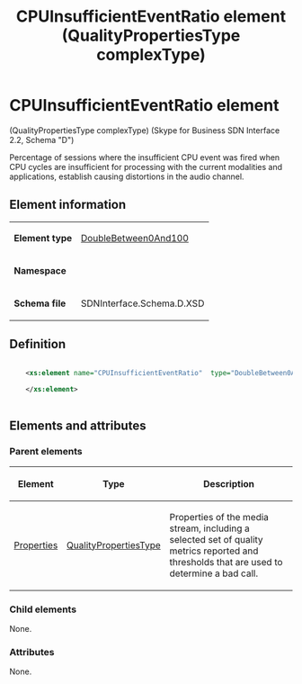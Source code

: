 ﻿---
title: CPUInsufficientEventRatio element (QualityPropertiesType complexType) 
TOCTitle: CPUInsufficientEventRatio element
ms:assetid: cb4521ca-6f1e-ea8a-1437-90f45ca0eac1
ms:mtpsurl: https://msdn.microsoft.com/library/Mt149462(v=office.16)
ms:contentKeyID: 65855409
ms.date: 08/24/2015
mtps_version: v=office.16
dev_langs:
- xml
---

# CPUInsufficientEventRatio element 

(QualityPropertiesType complexType) (Skype for Business SDN Interface 2.2, Schema "D")

Percentage of sessions where the insufficient CPU event was fired when CPU cycles are insufficient for processing with the current modalities and applications, establish causing distortions in the audio channel.

## Element information

<table>

<tbody>
<tr class="odd">
<td><p><strong>Element type</strong></p></td>
<td><p><a href="doublebetween0and100-simpletype-skype-for-business-sdn-interface-2-2-schema-d.md">DoubleBetween0And100</a></p></td>
</tr>
<tr class="even">
<td><p><strong>Namespace</strong></p></td>
<td><p></p></td>
</tr>
<tr class="odd">
<td><p><strong>Schema file</strong></p></td>
<td><p>SDNInterface.Schema.D.XSD</p></td>
</tr>
</tbody>
</table>


## Definition

```xml

    <xs:element name="CPUInsufficientEventRatio"  type="DoubleBetween0And100">
    
    </xs:element>
  
```

## Elements and attributes

### Parent elements

<table>

<thead>
<tr class="header">
<th><p>Element</p></th>
<th><p>Type</p></th>
<th><p>Description</p></th>
</tr>
</thead>
<tbody>
<tr class="odd">
<td><p><a href="properties-element-qualitytype-complextype-skype-for-business-sdn-interface-2-2-schema-d.md">Properties</a></p></td>
<td><p><a href="qualitypropertiestype-complextype-skype-for-business-sdn-interface-2-2-schema-d.md">QualityPropertiesType</a></p></td>
<td><p>Properties of the media stream, including a selected set of quality metrics reported and thresholds that are used to determine a bad call.</p></td>
</tr>
</tbody>
</table>


### Child elements

None.

### Attributes

None.

